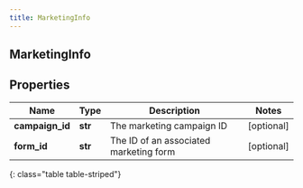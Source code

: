```yaml
---
title: MarketingInfo
---
```

## MarketingInfo

## Properties

|Name | Type | Description | Notes|
|------------ | ------------- | ------------- | -------------|
| **campaign_id** | **str** | The marketing campaign ID | [optional] |
| **form_id** | **str** | The ID of an associated marketing form | [optional] |
{: class="table table-striped"}


